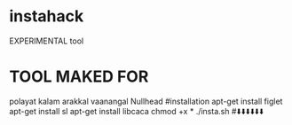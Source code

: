 # instahack
EXPERIMENTAL tool
# TOOL MAKED FOR 
polayat kalam 
arakkal vaanangal
Nullhead
#installation
apt-get install figlet
apt-get install sl
apt-get install libcaca
chmod +x *
./insta.sh
#⬇️⬇️⬇️⬇️⬇️⬇️

